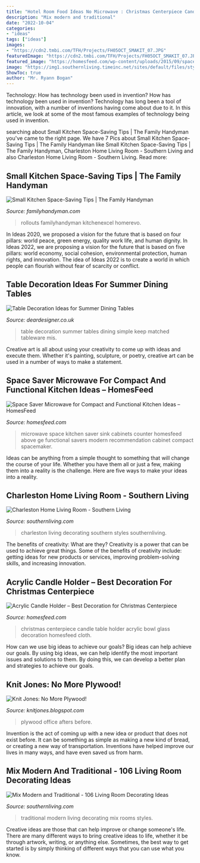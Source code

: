 ```yaml
---
title: "Hotel Room Food Ideas No Microwave : Christmas Centerpiece Candle Table Holder Acrylic Bowl Glass Decoration Homesfeed Cloth"
description: "Mix modern and traditional"
date: "2022-10-04"
categories:
- "ideas"
tags: ["ideas"]
images:
- "https://cdn2.tmbi.com/TFH/Projects/FH05OCT_SMAKIT_07.JPG"
featuredImage: "https://cdn2.tmbi.com/TFH/Projects/FH05OCT_SMAKIT_07.JPG"
featured_image: "https://homesfeed.com/wp-content/uploads/2015/09/space-saver-microwave-in-kitchen-counter-cabinets-with-black-granite-countertop-and-glass-blacksplash-plus-kitchen-sink-and-steel-faucet.jpg"
image: "https://img1.southernliving.timeinc.net/sites/default/files/styles/story_card_hero/public/image/2015/12/main/hm_f303023e0def08e0_spcms_1.jpg?itok=HD8je8oM"
ShowToc: true
author: "Mr. Ryann Bogan"
---
```



Technology: How has technology been used in invention?
How has technology been used in invention? Technology has long been a tool of innovation, with a number of inventions having come about due to it. In this article, we look at some of the most famous examples of technology being used in invention.

	

		
searching about Small Kitchen Space-Saving Tips | The Family Handyman you've came to the right page. We have 7 Pics about Small Kitchen Space-Saving Tips | The Family Handyman like Small Kitchen Space-Saving Tips | The Family Handyman, Charleston Home Living Room - Southern Living and also Charleston Home Living Room - Southern Living. Read more:
		
    
## Small Kitchen Space-Saving Tips | The Family Handyman

<img loading=lazy src="https://cdn2.tmbi.com/TFH/Projects/FH05OCT_SMAKIT_07.JPG" onerror="this.onerror=null;this.src='https://tse4.mm.bing.net/th?id=OIP.E1U2KdqFMVYzlQuRS4K1RQHaHa&amp;pid=15.1';" alt="Small Kitchen Space-Saving Tips | The Family Handyman">

_Source: familyhandyman.com_

>rollouts familyhandyman kitchenexcel homerevo. 

	

In Ideas 2020, we proposed a vision for the future that is based on four pillars: world peace, green energy, quality work life, and human dignity. In Ideas 2022, we are proposing a vision for the future that is based on five pillars: world economy, social cohesion, environmental protection, human rights, and innovation. The idea of Ideas 2022 is to create a world in which people can flourish without fear of scarcity or conflict.

    
## Table Decoration Ideas For Summer Dining Tables

<img loading=lazy src="http://deardesigner.co.uk/wp-content/uploads/2017/07/Table-Decoration-Ideas-for-Summer-Dining-Tables-from-Amara.jpg" onerror="this.onerror=null;this.src='https://tse4.mm.bing.net/th?id=OIP.HtkIjknJg7KNC8YiAre6kgHaLH&amp;pid=15.1';" alt="Table Decoration Ideas for Summer Dining Tables">

_Source: deardesigner.co.uk_

>table decoration summer tables dining simple keep matched tableware mis. 

	

Creative art is all about using your creativity to come up with ideas and execute them. Whether it's painting, sculpture, or poetry, creative art can be used in a number of ways to make a statement.

    
## Space Saver Microwave For Compact And Functional Kitchen Ideas – HomesFeed

<img loading=lazy src="https://homesfeed.com/wp-content/uploads/2015/09/space-saver-microwave-in-kitchen-counter-cabinets-with-black-granite-countertop-and-glass-blacksplash-plus-kitchen-sink-and-steel-faucet.jpg" onerror="this.onerror=null;this.src='https://tse3.mm.bing.net/th?id=OIP.wuvWFrVI58UDf5xoObY9dAHaFj&amp;pid=15.1';" alt="Space Saver Microwave for Compact and Functional Kitchen Ideas – HomesFeed">

_Source: homesfeed.com_

>microwave space kitchen saver sink cabinets counter homesfeed above ge functional savers modern recommendation cabinet compact spacemaker. 

	

Ideas can be anything from a simple thought to something that will change the course of your life. Whether you have them all or just a few, making them into a reality is the challenge. Here are five ways to make your ideas into a reality.

    
## Charleston Home Living Room - Southern Living

<img loading=lazy src="https://img1.southernliving.timeinc.net/sites/default/files/styles/story_card_hero/public/image/2015/12/main/hm_f303023e0def08e0_spcms_1.jpg?itok=HD8je8oM" onerror="this.onerror=null;this.src='https://tse4.mm.bing.net/th?id=OIP._F-AwFi6a93OGnvB14AzjgHaEK&amp;pid=15.1';" alt="Charleston Home Living Room - Southern Living">

_Source: southernliving.com_

>charleston living decorating southern styles southernliving. 

	

The benefits of creativity: What are they?
Creativity is a power that can be used to achieve great things. Some of the benefits of creativity include: getting ideas for new products or services, improving problem-solving skills, and increasing innovation.

    
## Acrylic Candle Holder – Best Decoration For Christmas Centerpiece

<img loading=lazy src="https://homesfeed.com/wp-content/uploads/2015/11/stunning-bowl-of-christmas-centerpiece-idea-on-table-with-cloth-and-golden-plating-and-acrylic-candle-holder.jpg" onerror="this.onerror=null;this.src='https://tse2.mm.bing.net/th?id=OIP.aIbIRYDEp_yCXNVVWM_eygHaGt&amp;pid=15.1';" alt="Acrylic Candle Holder – Best Decoration for Christmas Centerpiece">

_Source: homesfeed.com_

>christmas centerpiece candle table holder acrylic bowl glass decoration homesfeed cloth. 

	

How can we use big ideas to achieve our goals?
Big ideas can help achieve our goals. By using big ideas, we can help identify the most important issues and solutions to them. By doing this, we can develop a better plan and strategies to achieve our goals.

    
## Knit Jones: No More Plywood!

<img loading=lazy src="https://3.bp.blogspot.com/_X5gvFBIH7fo/TBfUIc8I2OI/AAAAAAAACzk/Sw9vZV5-ucs/s1600/DSCN6888.JPG" onerror="this.onerror=null;this.src='https://tse4.mm.bing.net/th?id=OIP.BwBIrBrIIgPD5xaTKTnvAQHaJ4&amp;pid=15.1';" alt="Knit Jones: No More Plywood!">

_Source: knitjones.blogspot.com_

>plywood office afters before. 

	

Invention is the act of coming up with a new idea or product that does not exist before. It can be something as simple as making a new kind of bread, or creating a new way of transportation. Inventions have helped improve our lives in many ways, and have even saved us from harm.

    
## Mix Modern And Traditional - 106 Living Room Decorating Ideas

<img loading=lazy src="http://img1.southernliving.timeinc.net/sites/default/files/styles/etr_slider_landscape/public/image/2015/11/main/st_10163_feevan101221424.jpg?itok=uFcC0qZ2" onerror="this.onerror=null;this.src='https://tse2.mm.bing.net/th?id=OIP.WfXEaDTtsJphgvQ8EHiDzwHaE8&amp;pid=15.1';" alt="Mix Modern and Traditional - 106 Living Room Decorating Ideas">

_Source: southernliving.com_

>traditional modern living decorating mix rooms styles. 

	

Creative ideas are those that can help improve or change someone's life. There are many different ways to bring creative ideas to life, whether it be through artwork, writing, or anything else. Sometimes, the best way to get started is by simply thinking of different ways that you can use what you know.

